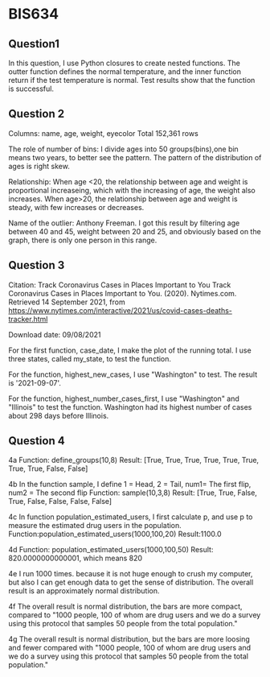 # BIS634
## Question1 
In this question, I use Python closures to create nested functions. The outter function defines the normal temperature, and the inner function return if the test temperature is normal. Test results show that the function is successful.

## Question 2
Columns: name, age, weight, eyecolor
Total 152,361 rows

The role of number of bins: I divide ages into 50 groups(bins),one bin means two years, to better see the pattern. The pattern of the distribution of ages is right skew.

Relationship: When age <20, the relationship between age and weight is proportional increaseing, which with the increasing of age, the weight also increases. When age>20, the relationship between age and weight is steady, with few increases or decreases. 

Name of the outlier: Anthony Freeman. I got this result by filtering age between 40 and 45, weight between 20 and 25, and obviously based on the graph, there is only one person in this range. 

## Question 3
Citation: Track Coronavirus Cases in Places Important to You
Track Coronavirus Cases in Places Important to You. (2020). Nytimes.com. Retrieved 14 September 2021, from https://www.nytimes.com/interactive/2021/us/covid-cases-deaths-tracker.html

Download date: 09/08/2021

For the first function, case_date, I make the plot of the running total. I use three states, called my_state, to test the function. 

For the function, highest_new_cases, I use "Washington" to test. The result is '2021-09-07'.

For the function, highest_number_cases_first, I use "Washington" and "Illinois" to test the function. Washington had its highest number of cases about 298 days before Illinois.

## Question 4
4a
Function: define_groups(10,8)
Result: [True, True, True, True, True, True, True, True, False, False]

4b
In the function sample, I define 1 = Head, 2 = Tail, num1= The first flip, num2 = The second flip
Function: sample(10,3,8)
Result: [True, True, False, True, False, False, False, False]

4c
In function population_estimated_users, I first calculate p, and use p to measure the estimated drug users in the population.
Function:population_estimated_users(1000,100,20)
Result:1100.0

4d
Function: population_estimated_users(1000,100,50)
Result: 820.0000000000001, which means 820

4e
I run 1000 times. because it is not huge enough to crush my computer, but also I can get enough data to get the sense of distribution. 
The overall result is an approximately normal distribution. 

4f
The overall result is normal distribution, the bars are more compact, compared to "1000 people, 100 of whom are drug users and we do a survey using this protocol that samples 50 people from the total population."

4g
The overall result is normal distribution, but the bars are more loosing and fewer compared with "1000 people, 100 of whom are drug users and we do a survey using this protocol that samples 50 people from the total population."



